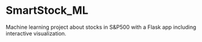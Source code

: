 # SmartStock_ML
Machine learning project about stocks in S&amp;P500 with a Flask app including interactive visualization.

